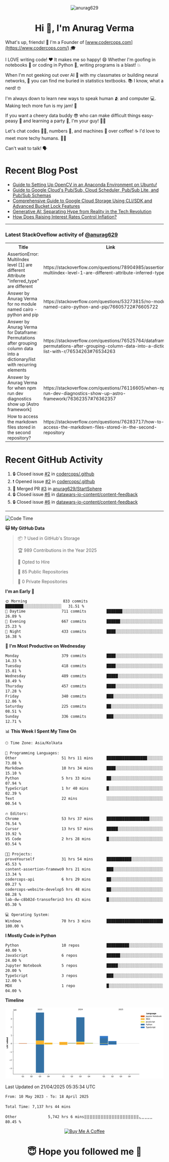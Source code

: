 

<p align="center"> <img src="https://komarev.com/ghpvc/?username=anurag629&label=Profile%20views&color=0e75b6&style=flat" alt="anurag629" /> </p>

<h1 align="center">Hi 👋, I'm Anurag Verma</h1>

What's up, friends! 👋 I'm a Founder of [www.codercops.com](https://www.codercops.com/) 🎓

I LOVE writing code! ❤️ It makes me so happy! 😄 Whether I'm goofing in notebooks 📓 or coding in Python 🐍, writing programs is a blast! 💥

When I'm not geeking out over AI 🤖 with my classmates or building neural networks, 🧠 you can find me buried in statistics textbooks. 📚 I know, what a nerd! 🤓

I'm always down to learn new ways to speak human 🫂 and computer 💻. Making tech more fun is my jam! 🍇

If you want a cheery data buddy 😎 who can make difficult things easy-peasy 🥝 and learning a party 🎉, I'm your guy! 🙋‍♂️

Let's chat codes 👨‍💻, numbers 🧮, and machines 🤖 over coffee! ☕ I'd love to meet more techy humans. 💁‍♂️

Can't wait to talk! 🗣️

# Recent Blog Post

<!-- BLOG-POST-LIST:START -->
- [Guide to Setting Up OpenCV in an Anaconda Environment on Ubuntu!](https://codercops.tech/blog/computer-vision-bootcamp/Guide-to-Setting-Up-OpenCV-in-an-Anaconda-Environment-on-Ubuntu!)
- [Guide to Google Cloud&#39;s Pub/Sub, Cloud Scheduler, Pub/Sub Lite, and Pub/Sub Schemas](https://codercops.tech/blog/google-cloud/Google-Clouds-Pub-Sub-Cloud-Scheduler-Pub-Sub-Lite-and-Pub-Sub-Schemas)
- [Comprehensive Guide to Google Cloud Storage Using CLI/SDK and Advanced Bucket Lock Features](https://codercops.tech/blog/google-cloud/Google-Cloud-Storage-Using-CLI-SDK-and-Advanced-Bucket-Lock-Features)
- [Generative AI: Separating Hype from Reality in the Tech Revolution](https://codercops.tech/blog/tech-latest-updates/generative-ai-seperating-hype-from-reality-in-the-tech-revolution)
- [How Does Raising Interest Rates Control Inflation?](https://codercops.tech/blog/startup-unicorn/how-does-raising-interest-rates-control-inflation)
<!-- BLOG-POST-LIST:END -->

---

### Latest StackOveflow activity of [@anurag629](https://github.com/anurag629)
<table>
  <tr><th>Title</th><th>Link</th></tr>
  <!-- STACKOVERFLOW:START --><tr><td>AssertionError: MultiIndex level [1] are different Attribute &quot;inferred_type&quot; are different</td><td>https://stackoverflow.com/questions/78904985/assertionerror-multiindex-level-1-are-different-attribute-inferred-type-are</td></tr><tr><td>Answer by Anurag Verma for no module named cairo - python and pip</td><td>https://stackoverflow.com/questions/53273815/no-module-named-cairo-python-and-pip/76605722#76605722</td></tr><tr><td>Answer by Anurag Verma for Dataframe: Permutations after grouping column data into a dictionary/list with recurring elements</td><td>https://stackoverflow.com/questions/76525764/dataframe-permutations-after-grouping-column-data-into-a-dictionary-list-with-r/76534263#76534263</td></tr><tr><td>Answer by Anurag Verma for when npm run dev diagnostics show up [Astro framework]</td><td>https://stackoverflow.com/questions/76116605/when-npm-run-dev-diagnostics-show-up-astro-framework/76362357#76362357</td></tr><tr><td>How to access the markdown files stored in the second repository?</td><td>https://stackoverflow.com/questions/76283717/how-to-access-the-markdown-files-stored-in-the-second-repository</td></tr><!-- STACKOVERFLOW:END -->
</table>

# Recent GitHub Activity
<!--START_SECTION:activity-->
1. 🔒 Closed issue [#2](https://github.com/codercops/.github/issues/2) in [codercops/.github](https://github.com/codercops/.github)
2. ❗ Opened issue [#2](https://github.com/codercops/.github/issues/2) in [codercops/.github](https://github.com/codercops/.github)
3. 🎉 Merged PR [#3](https://github.com/anurag629/StartSphere/pull/3) in [anurag629/StartSphere](https://github.com/anurag629/StartSphere)
4. 🔒 Closed issue [#6](https://github.com/datawars-io-content/content-feedback/issues/6) in [datawars-io-content/content-feedback](https://github.com/datawars-io-content/content-feedback)
5. 🔒 Closed issue [#6](https://github.com/datawars-io-content/content-feedback/issues/6) in [datawars-io-content/content-feedback](https://github.com/datawars-io-content/content-feedback)
<!--END_SECTION:activity-->

---

<!--START_SECTION:waka-->
![Code Time](http://img.shields.io/badge/Code%20Time-7%2C153%20hrs%2017%20mins-blue)

**🐱 My GitHub Data** 

> 📦 ? Used in GitHub's Storage 
 > 
> 🏆 989 Contributions in the Year 2025
 > 
> 💼 Opted to Hire
 > 
> 📜 85 Public Repositories 
 > 
> 🔑 0 Private Repositories 
 > 
**I'm an Early 🐤** 

```text
🌞 Morning                833 commits         ████████░░░░░░░░░░░░░░░░░   31.51 % 
🌆 Daytime                711 commits         ███████░░░░░░░░░░░░░░░░░░   26.89 % 
🌃 Evening                667 commits         ██████░░░░░░░░░░░░░░░░░░░   25.23 % 
🌙 Night                  433 commits         ████░░░░░░░░░░░░░░░░░░░░░   16.38 % 
```
📅 **I'm Most Productive on Wednesday** 

```text
Monday                   379 commits         ████░░░░░░░░░░░░░░░░░░░░░   14.33 % 
Tuesday                  418 commits         ████░░░░░░░░░░░░░░░░░░░░░   15.81 % 
Wednesday                489 commits         █████░░░░░░░░░░░░░░░░░░░░   18.49 % 
Thursday                 457 commits         ████░░░░░░░░░░░░░░░░░░░░░   17.28 % 
Friday                   340 commits         ███░░░░░░░░░░░░░░░░░░░░░░   12.86 % 
Saturday                 225 commits         ██░░░░░░░░░░░░░░░░░░░░░░░   08.51 % 
Sunday                   336 commits         ███░░░░░░░░░░░░░░░░░░░░░░   12.71 % 
```


📊 **This Week I Spent My Time On** 

```text
🕑︎ Time Zone: Asia/Kolkata

💬 Programming Languages: 
Other                    51 hrs 11 mins      ██████████████████░░░░░░░   73.08 % 
Markdown                 10 hrs 34 mins      ████░░░░░░░░░░░░░░░░░░░░░   15.10 % 
Python                   5 hrs 33 mins       ██░░░░░░░░░░░░░░░░░░░░░░░   07.94 % 
TypeScript               1 hr 40 mins        █░░░░░░░░░░░░░░░░░░░░░░░░   02.39 % 
Text                     22 mins             ░░░░░░░░░░░░░░░░░░░░░░░░░   00.54 % 

🔥 Editors: 
Chrome                   53 hrs 37 mins      ███████████████████░░░░░░   76.54 % 
Cursor                   13 hrs 57 mins      █████░░░░░░░░░░░░░░░░░░░░   19.92 % 
VS Code                  2 hrs 28 mins       █░░░░░░░░░░░░░░░░░░░░░░░░   03.54 % 

🐱‍💻 Projects: 
proveYourself            31 hrs 54 mins      ███████████░░░░░░░░░░░░░░   45.53 % 
content-assertion-framewo9 hrs 21 mins       ███░░░░░░░░░░░░░░░░░░░░░░   13.34 % 
codercops-api            6 hrs 29 mins       ██░░░░░░░░░░░░░░░░░░░░░░░   09.27 % 
codercops-website-develop5 hrs 48 mins       ██░░░░░░░░░░░░░░░░░░░░░░░   08.28 % 
lab-dw-c8b02d-transofmrin3 hrs 43 mins       █░░░░░░░░░░░░░░░░░░░░░░░░   05.30 % 

💻 Operating System: 
Windows                  70 hrs 3 mins       █████████████████████████   100.00 % 
```

**I Mostly Code in Python** 

```text
Python                   10 repos            ██████████░░░░░░░░░░░░░░░   40.00 % 
JavaScript               6 repos             ██████░░░░░░░░░░░░░░░░░░░   24.00 % 
Jupyter Notebook         5 repos             █████░░░░░░░░░░░░░░░░░░░░   20.00 % 
TypeScript               3 repos             ███░░░░░░░░░░░░░░░░░░░░░░   12.00 % 
MDX                      1 repo              █░░░░░░░░░░░░░░░░░░░░░░░░   04.00 % 
```



**Timeline**

![Lines of Code chart](https://raw.githubusercontent.com/anurag629/anurag629/main/assets/bar_graph.png)


 Last Updated on 21/04/2025 05:35:34 UTC
<!--END_SECTION:waka-->

<!--START_SECTION:waka-simple-->

```text
From: 10 May 2023 - To: 18 April 2025

Total Time: 7,137 hrs 44 mins

Other              5,742 hrs 6 mins⣿⣿⣿⣿⣿⣿⣿⣿⣿⣿⣿⣿⣿⣿⣿⣿⣿⣿⣿⣿⣄⣀⣀⣀⣀   80.45 %
```

<!--END_SECTION:waka-simple-->

<p align="center"> 
<a href="https://www.buymeacoffee.com/anurag629" target="_blank"><img src="https://cdn.buymeacoffee.com/buttons/default-orange.png" alt="Buy Me A Coffee" height="60" width="250"></a>
</p>


<h1 align="center"> 😇 Hope you followed me 🥰  </h1>
